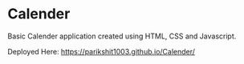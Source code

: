 # Calender
Basic Calender application created using HTML, CSS and Javascript.

Deployed Here: https://parikshit1003.github.io/Calender/
